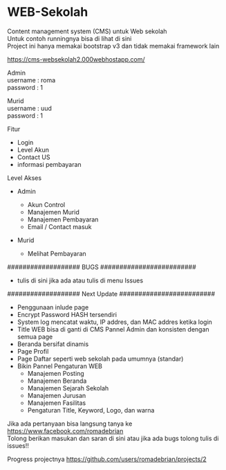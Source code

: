 # WEB-Sekolah
 Content management system (CMS) untuk Web sekolah <br>
 Untuk contoh runningnya bisa di lihat di sini <br>
 Project ini hanya memakai bootstrap v3 dan tidak memakai framework lain 
 
https://cms-websekolah2.000webhostapp.com/
 
Admin <br>
username	: roma <br>
password	: 1 

Murid <br>
username	: uud <br>
password	: 1 <br>


 Fitur
 - Login
 - Level Akun
 - Contact US
 - informasi pembayaran
 
 Level Akses
 - Admin
   + Akun Control
   + Manajemen Murid
   + Manajemen Pembayaran
   + Email / Contact masuk  

   
   
 - Murid
   + Melihat Pembayaran
   
###################  BUGS  #########################
- tulis di sini jika ada atau tulis di menu Issues
 
###################  Next Update  #########################  
- Penggunaan inlude page
- Encrypt Password HASH tersendiri
- System log mencatat waktu, IP addres, dan MAC addres ketika login
- Title WEB bisa di ganti di CMS Pannel Admin dan konsisten dengan semua page
- Beranda bersifat dinamis
- Page Profil
- Page Daftar seperti web sekolah pada umumnya (standar)
- Bikin Pannel Pengaturan WEB
  + Manajemen Posting
  + Manajemen Beranda
  + Manajemen Sejarah Sekolah
  + Manajemen Jurusan
  + Manajemen Fasilitas
  + Pengaturan Title, Keyword, Logo, dan warna

Jika ada pertanyaan bisa langsung tanya ke https://www.facebook.com/romadebrian <br>
Tolong berikan masukan dan saran di sini atau jika ada bugs tolong tulis di issues!!

Progress projectnya https://github.com/users/romadebrian/projects/2
